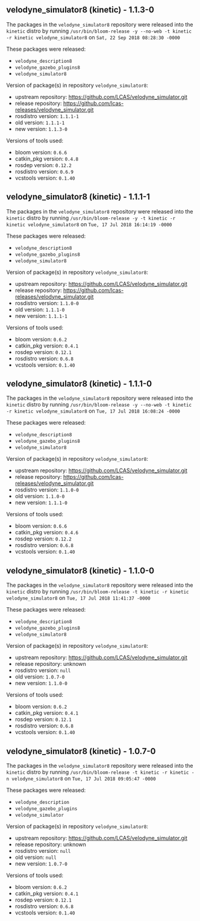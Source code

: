 ## velodyne_simulator8 (kinetic) - 1.1.3-0

The packages in the `velodyne_simulator8` repository were released into the `kinetic` distro by running `/usr/bin/bloom-release -y --no-web -t kinetic -r kinetic velodyne_simulator8` on `Sat, 22 Sep 2018 08:28:30 -0000`

These packages were released:
- `velodyne_description8`
- `velodyne_gazebo_plugins8`
- `velodyne_simulator8`

Version of package(s) in repository `velodyne_simulator8`:

- upstream repository: https://github.com/LCAS/velodyne_simulator.git
- release repository: https://github.com/lcas-releases/velodyne_simulator.git
- rosdistro version: `1.1.1-1`
- old version: `1.1.1-1`
- new version: `1.1.3-0`

Versions of tools used:

- bloom version: `0.6.6`
- catkin_pkg version: `0.4.8`
- rosdep version: `0.12.2`
- rosdistro version: `0.6.9`
- vcstools version: `0.1.40`


## velodyne_simulator8 (kinetic) - 1.1.1-1

The packages in the `velodyne_simulator8` repository were released into the `kinetic` distro by running `/usr/bin/bloom-release -y -t kinetic -r kinetic velodyne_simulator8` on `Tue, 17 Jul 2018 16:14:19 -0000`

These packages were released:
- `velodyne_description8`
- `velodyne_gazebo_plugins8`
- `velodyne_simulator8`

Version of package(s) in repository `velodyne_simulator8`:

- upstream repository: https://github.com/LCAS/velodyne_simulator.git
- release repository: https://github.com/lcas-releases/velodyne_simulator.git
- rosdistro version: `1.1.0-0`
- old version: `1.1.1-0`
- new version: `1.1.1-1`

Versions of tools used:

- bloom version: `0.6.2`
- catkin_pkg version: `0.4.1`
- rosdep version: `0.12.1`
- rosdistro version: `0.6.8`
- vcstools version: `0.1.40`


## velodyne_simulator8 (kinetic) - 1.1.1-0

The packages in the `velodyne_simulator8` repository were released into the `kinetic` distro by running `/usr/bin/bloom-release -y --no-web -t kinetic -r kinetic velodyne_simulator8` on `Tue, 17 Jul 2018 16:08:24 -0000`

These packages were released:
- `velodyne_description8`
- `velodyne_gazebo_plugins8`
- `velodyne_simulator8`

Version of package(s) in repository `velodyne_simulator8`:

- upstream repository: https://github.com/LCAS/velodyne_simulator.git
- release repository: https://github.com/lcas-releases/velodyne_simulator.git
- rosdistro version: `1.1.0-0`
- old version: `1.1.0-0`
- new version: `1.1.1-0`

Versions of tools used:

- bloom version: `0.6.6`
- catkin_pkg version: `0.4.6`
- rosdep version: `0.12.2`
- rosdistro version: `0.6.8`
- vcstools version: `0.1.40`


## velodyne_simulator8 (kinetic) - 1.1.0-0

The packages in the `velodyne_simulator8` repository were released into the `kinetic` distro by running `/usr/bin/bloom-release -t kinetic -r kinetic velodyne_simulator8` on `Tue, 17 Jul 2018 11:41:37 -0000`

These packages were released:
- `velodyne_description8`
- `velodyne_gazebo_plugins8`
- `velodyne_simulator8`

Version of package(s) in repository `velodyne_simulator8`:

- upstream repository: https://github.com/LCAS/velodyne_simulator.git
- release repository: unknown
- rosdistro version: `null`
- old version: `1.0.7-0`
- new version: `1.1.0-0`

Versions of tools used:

- bloom version: `0.6.2`
- catkin_pkg version: `0.4.1`
- rosdep version: `0.12.1`
- rosdistro version: `0.6.8`
- vcstools version: `0.1.40`


## velodyne_simulator8 (kinetic) - 1.0.7-0

The packages in the `velodyne_simulator8` repository were released into the `kinetic` distro by running `/usr/bin/bloom-release -t kinetic -r kinetic -n velodyne_simulator8` on `Tue, 17 Jul 2018 09:05:47 -0000`

These packages were released:
- `velodyne_description`
- `velodyne_gazebo_plugins`
- `velodyne_simulator`

Version of package(s) in repository `velodyne_simulator8`:

- upstream repository: https://github.com/LCAS/velodyne_simulator.git
- release repository: unknown
- rosdistro version: `null`
- old version: `null`
- new version: `1.0.7-0`

Versions of tools used:

- bloom version: `0.6.2`
- catkin_pkg version: `0.4.1`
- rosdep version: `0.12.1`
- rosdistro version: `0.6.8`
- vcstools version: `0.1.40`


